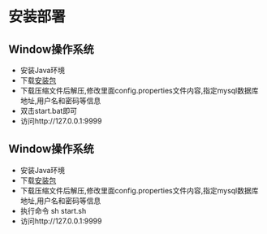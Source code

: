 # 安装部署

## Window操作系统

* 安装Java环境
* 下载[安装包](https://gitee.com/648823596/dnsserver/attach_files/707070/download/DNSServer-1.0.zip)
* 下载压缩文件后解压,修改里面config.properties文件内容,指定mysql数据库地址,用户名和密码等信息
* 双击start.bat即可
* 访问http://127.0.0.1:9999

## Window操作系统

* 安装Java环境
* 下载[安装包](https://gitee.com/648823596/dnsserver/attach_files/707070/download/DNSServer-1.0.zip)
* 下载压缩文件后解压,修改里面config.properties文件内容,指定mysql数据库地址,用户名和密码等信息
* 执行命令 sh start.sh
* 访问http://127.0.0.1:9999
